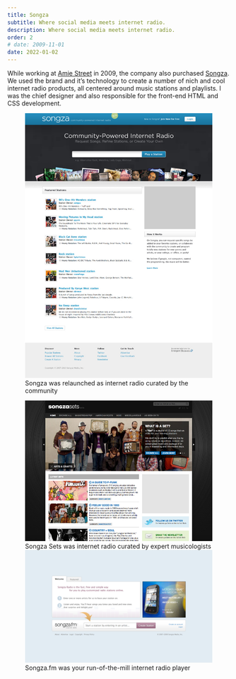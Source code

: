 ```yaml
---
title: Songza
subtitle: Where social media meets internet radio.
description: Where social media meets internet radio.
order: 2
# date: 2009-11-01
date: 2022-01-02
---
```


<div class="inner">

While working at <a href="https://en.wikipedia.org/wiki/Amie_Street" target="_blank" rel="noopener">Amie Street</a> in 2009, the company also purchased <a href="https://en.wikipedia.org/wiki/Songza" target="_blank" rel="noopener">Songza</a>. We used the brand and it’s technology to create a number of nich and cool internet radio products, all centered around music stations and playlists. I was the chief designer and also responsible for the front-end HTML and CSS development.

</div>

<figure>
  <div class="bordered">
    <img src="/images/work/songza-v2.jpg" alt="" class="shadowed" data-zoomable>
  </div>
  <figcaption>Songza was relaunched as internet radio curated by the community</figcaption>
</figure>

<figure class="side-by-side">
  <div>
    <div class="bordered">
      <img src="/images/work/songza-sets.jpg" alt="" class="shadowed" data-zoomable>
    </div>
    <figcaption>Songza Sets was internet radio curated by expert musicologists</figcaption>
  </div>
  <div>
    <div class="bordered">
      <img src="/images/work/songza-fm.png" alt="" class="shadowed" data-zoomable>
    </div>
    <figcaption>Songza.fm was your run-of-the-mill internet radio player</figcaption>
  </div>
</figure>
